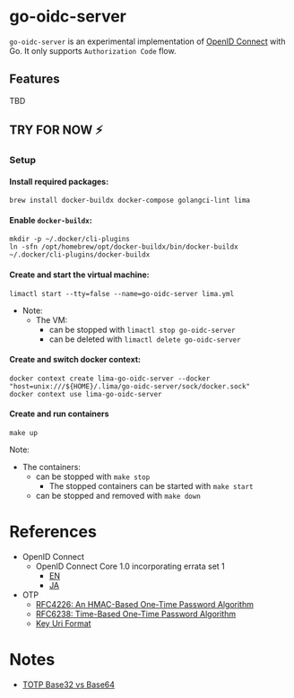# go-oidc-server

`go-oidc-server` is an experimental implementation of [OpenID Connect](https://openid.net/connect/) with Go. It only
supports `Authorization Code` flow.

## Features

TBD

## TRY FOR NOW :zap:

### Setup

#### Install required packages:

```
brew install docker-buildx docker-compose golangci-lint lima
```

#### Enable `docker-buildx`:

```
mkdir -p ~/.docker/cli-plugins
ln -sfn /opt/homebrew/opt/docker-buildx/bin/docker-buildx ~/.docker/cli-plugins/docker-buildx
```

#### Create and start the virtual machine:

```
limactl start --tty=false --name=go-oidc-server lima.yml
```

- Note:
  - The VM:
    - can be stopped with `limactl stop go-oidc-server`
    - can be deleted with `limactl delete go-oidc-server`

#### Create and switch docker context:

```
docker context create lima-go-oidc-server --docker "host=unix:///${HOME}/.lima/go-oidc-server/sock/docker.sock"
docker context use lima-go-oidc-server
```

#### Create and run containers

```
make up
```

Note:

- The containers:
  - can be stopped with `make stop`
    - The stopped containers can be started with `make start`
  - can be stopped and removed with `make down`

# References

- OpenID Connect
  - OpenID Connect Core 1.0 incorporating errata set 1
    - [EN](https://openid.net/specs/openid-connect-core-1_0.html)
    - [JA](https://openid-foundation-japan.github.io/openid-connect-core-1_0.ja.html)
- OTP
  - [RFC4226: An HMAC-Based One-Time Password Algorithm](https://www.rfc-editor.org/rfc/rfc4226)
  - [RFC6238: Time-Based One-Time Password Algorithm](https://www.rfc-editor.org/rfc/rfc6238)
  - [Key Uri Format](https://github.com/google/google-authenticator/wiki/Key-Uri-Format)

# Notes

- [TOTP Base32 vs Base64](https://stackoverflow.com/questions/50082075/totp-base32-vs-base64)
